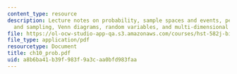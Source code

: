 ```yaml
---
content_type: resource
description: Lecture notes on probability, sample spaces and events, permutations
  and sampling, Venn diagrams, random variables, and multi-dimensional random vectors.
file: https://ol-ocw-studio-app-qa.s3.amazonaws.com/courses/hst-582j-biomedical-signal-and-image-processing-spring-2007/a8b6ba41b39f983f9a3caa0bfd983faa_ch10_prob.pdf
file_type: application/pdf
resourcetype: Document
title: ch10_prob.pdf
uid: a8b6ba41-b39f-983f-9a3c-aa0bfd983faa
---
```

